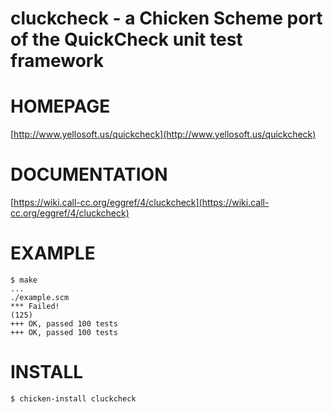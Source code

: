 # cluckcheck - a Chicken Scheme port of the QuickCheck unit test framework

# HOMEPAGE

[http://www.yellosoft.us/quickcheck](http://www.yellosoft.us/quickcheck)

# DOCUMENTATION

[https://wiki.call-cc.org/eggref/4/cluckcheck](https://wiki.call-cc.org/eggref/4/cluckcheck)

# EXAMPLE

    $ make
    ...
	./example.scm
	*** Failed!
	(125)
	+++ OK, passed 100 tests
	+++ OK, passed 100 tests

# INSTALL

    $ chicken-install cluckcheck
